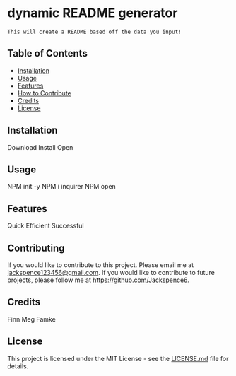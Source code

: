
  # dynamic README generator
    This will create a README based off the data you input!

  ## Table of Contents
  - [Installation](#Installation)
  - [Usage](#usage)
  - [Features](#features)
  - [How to Contribute](#how-to-contribute)
  - [Credits](#credits)
  - [License](#License)

  ## Installation
  Download
Install
Open


  ## Usage
  NPM init -y
NPM i inquirer
NPM open


  ## Features
  Quick
Efficient
Successful


  ## Contributing
  If you would like to contribute to this project. Please email me at jackspence123456@gmail.com. If you would like to contribute to future projects, please follow me at https://github.com/Jackspence6.

  ## Credits
  Finn
Meg
Famke


  ## License
  This project is licensed under the MIT License - see the [LICENSE.md](LICENSE.md) file for details.
